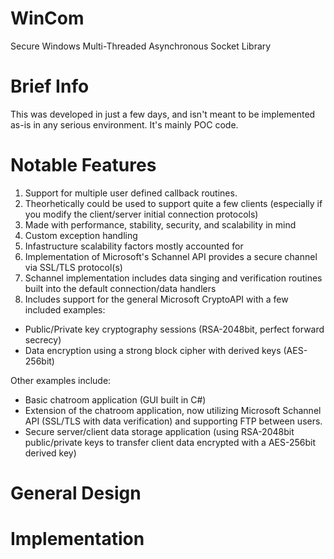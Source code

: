 # WinCom
Secure Windows Multi-Threaded Asynchronous Socket Library

# Brief Info
This was developed in just a few days, and isn't meant to be implemented as-is in any serious environment.
It's mainly POC code.

# Notable Features
1. Support for multiple user defined callback routines. 
2. Theorhetically could be used to support quite a few clients (especially if you modify the client/server initial connection protocols)
3. Made with performance, stability, security, and scalability in mind
4. Custom exception handling
5. Infastructure scalability factors mostly accounted for
6. Implementation of Microsoft's Schannel API provides a secure channel via SSL/TLS protocol(s)
7. Schannel implementation includes data singing and verification routines built into the default connection/data handlers
8. Includes support for the general Microsoft CryptoAPI with a few included examples:
  * Public/Private key cryptography sessions (RSA-2048bit, perfect forward secrecy)
  * Data encryption using a strong block cipher with derived keys (AES-256bit)
  
  Other examples include:
  * Basic chatroom application (GUI built in C#)
  * Extension of the chatroom application, now utilizing Microsoft Schannel API (SSL/TLS with data verification) and supporting FTP between users.
  * Secure server/client data storage application (using RSA-2048bit public/private keys to transfer client data encrypted with a AES-256bit derived key)
  
 # General Design
 
 # Implementation
 
